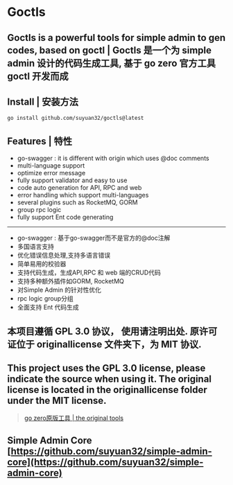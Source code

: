 # Goctls

## Goctls is a powerful tools for simple admin to gen codes, based on goctl | Goctls 是一个为 simple admin 设计的代码生成工具, 基于 go zero 官方工具 goctl 开发而成


## Install | 安装方法

```shell
go install github.com/suyuan32/goctls@latest
```

## Features | 特性

- go-swagger : it is different with origin which uses @doc comments
- multi-language support
- optimize error message
- fully support validator and easy to use
- code auto generation for API, RPC and web
- error handling which support multi-languages
- several plugins such as RocketMQ, GORM
- group rpc logic
- fully support Ent code generating
---
- go-swagger : 基于go-swagger而不是官方的@doc注解
- 多国语言支持
- 优化错误信息处理,支持多语言错误
- 简单易用的校验器
- 支持代码生成，生成API,RPC 和 web 端的CRUD代码
- 支持多种额外插件如GORM, RocketMQ
- 对Simple Admin 的针对性优化
- rpc logic group分组
- 全面支持 Ent 代码生成 

## 本项目遵循 GPL 3.0 协议， 使用请注明出处. 原许可证位于 originallicense 文件夹下，为 MIT 协议.
## This project uses the GPL 3.0 license, please indicate the source when using it. The original license is located in the originallicense folder under the MIT license.

> [go zero原版工具 | the original tools](https://github.com/zeromicro/go-zero/tree/master/tools/goctl)

## Simple Admin Core [https://github.com/suyuan32/simple-admin-core](https://github.com/suyuan32/simple-admin-core)